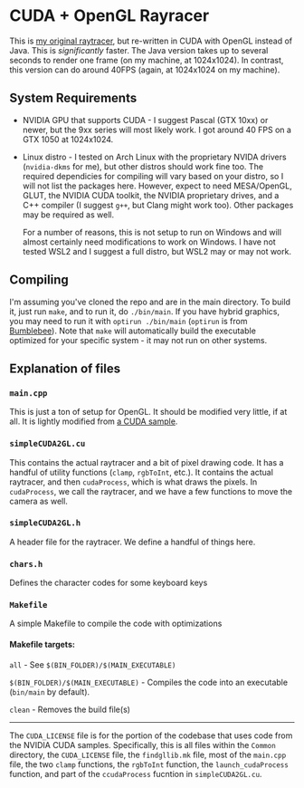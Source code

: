 # CUDA + OpenGL Rayracer

This is [my original raytracer](https://github.com/coconutmacaroon/raytracer), but re-written in CUDA with OpenGL instead of Java. This is _significantly_ faster. The Java version takes up to several seconds to render one frame (on my machine, at 1024x1024). In contrast, this version can do around 40FPS (again, at 1024x1024 on my machine).

## System Requirements

* NVIDIA GPU that supports CUDA - I suggest Pascal (GTX 10xx) or newer, but the 9xx series will most likely work. I got around 40 FPS on a GTX 1050 at 1024x1024.
* Linux distro - I tested on Arch Linux with the proprietary NVIDA drivers (`nvidia-dkms` for me), but other distros should work fine too. The required dependicies for compiling will vary based on your distro, so I will not list the packages here. However, expect to need MESA/OpenGL, GLUT, the NVIDIA CUDA toolkit, the NVIDIA proprietary drives, and a C++ compiler (I suggest `g++`, but Clang might work too). Other packages may be required as well.

  For a number of reasons, this is not setup to run on Windows and will almost certainly need modifications to work on Windows. I have not tested WSL2 and I suggest a full distro, but WSL2 may or may not work.

## Compiling

I'm assuming you've cloned the repo and are in the main directory. To build it, just run `make`, and to run it, do `./bin/main`. If you have hybrid graphics, you may need to run it with `optirun ./bin/main` (`optirun` is from [Bumblebee](https://wiki.archlinux.org/title/Bumblebee)). Note that `make` will automatically build the executable optimized for your specific system - it may not run on other systems.

## Explanation of files

### `main.cpp`

This is just a ton of setup for OpenGL. It should be modified very little, if at all. It is lightly modified from [a CUDA sample](https://github.com/NVIDIA/cuda-samples/blob/master/Samples/0_Introduction/simpleCUDA2GL/main.cpp).

### `simpleCUDA2GL.cu`

This contains the actual raytracer and a bit of pixel drawing code. It has a handful of utility functions (`clamp`, `rgbToInt`, etc.). It contains the actual raytracer, and then `cudaProcess`, which is what draws the pixels. In `cudaProcess`, we call the raytracer, and we have a few functions to move the camera as well.

### `simpleCUDA2GL.h`

A header file for the raytracer. We define a handful of things here.

### `chars.h`

Defines the character codes for some keyboard keys

### `Makefile`

A simple Makefile to compile the code with optimizations

#### Makefile targets:
`all` - See `$(BIN_FOLDER)/$(MAIN_EXECUTABLE)`

`$(BIN_FOLDER)/$(MAIN_EXECUTABLE)` - Compiles the code into an executable (`bin/main` by default).

`clean` - Removes the build file(s)

-----

The `CUDA_LICENSE` file is for the portion of the codebase that uses code from the NVIDIA CUDA samples. Specifically, this is all files within the `Common` directory, the `CUDA_LICENSE` file, the `findgllib.mk` file, most of the `main.cpp` file, the two `clamp` functions, the `rgbToInt` function, the `launch_cudaProcess` function, and part of the `ccudaProcess` fucntion in `simpleCUDA2GL.cu`.
